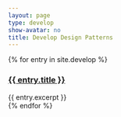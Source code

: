 ```yaml
---
layout: page
type: develop
show-avatar: no
title: Develop Design Patterns
---
```

{% for entry in site.develop %}
<div class="pattern">
    <h3><a href="{{ entry.url }}">{{ entry.title }}</a></h3>
    {{ entry.excerpt }}
</div>
{% endfor %}
